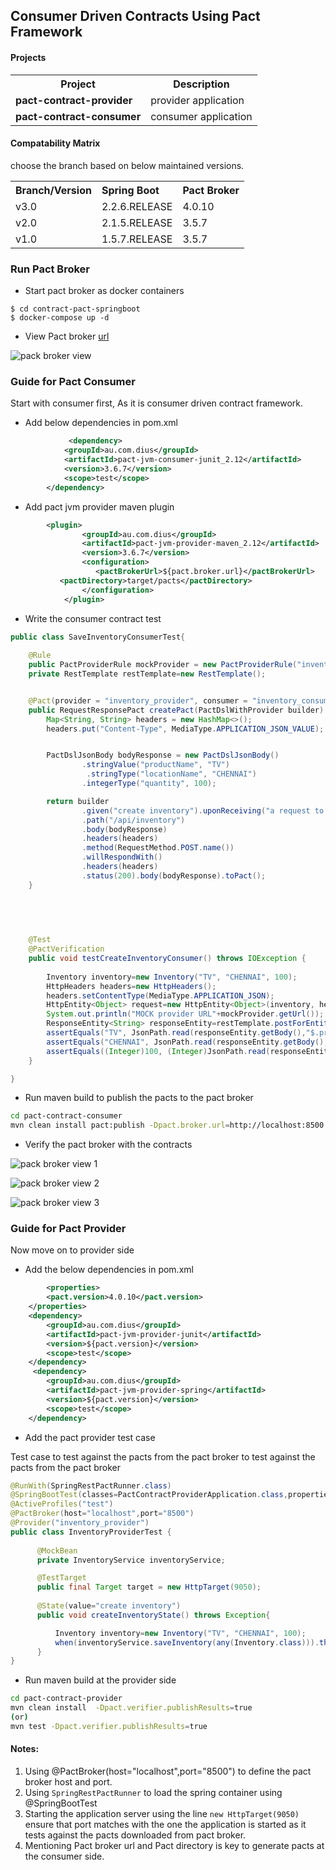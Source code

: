 ## Consumer Driven Contracts Using Pact Framework

#### Projects

<table>
 <tr>
 <th>Project</th><th> Description</th>
</tr>
<tr>
<td><b>pact-contract-provider</b></td>
<td>provider application</td>
</tr>
<tr>
<td><b>pact-contract-consumer</b></td>
<td>consumer application</td>
</tr>
	
</table>

#### Compatability Matrix

choose the branch based on below maintained versions.

<table>
 <tr>
    <th style="text-align:left">Branch/Version</th>
    <th style="text-align:left">Spring Boot</th>
    <th style="text-align:left">Pact Broker</th>
  </tr>
  <tr>
    <td>v3.0</td>
    <td>2.2.6.RELEASE</td>
    <td>4.0.10</td>
  </tr>
    <tr>
    <td>v2.0</td>
    <td>2.1.5.RELEASE</td>
    <td>3.5.7</td>
  </tr>
  <tr>
    <td>v1.0</td>
    <td>1.5.7.RELEASE</td>
    <td>3.5.7</td>
  </tr>  
</table>

### Run Pact Broker 

- Start pact broker as docker containers

```
$ cd contract-pact-springboot
$ docker-compose up -d
```

- View Pact broker [url](http://localhost:8500)

![pack broker view](images/pact_broker_view.png)


### Guide for Pact Consumer

Start with consumer first, As it is consumer driven contract framework. 

- Add below dependencies in pom.xml

```xml
        	 <dependency>
		    <groupId>au.com.dius</groupId>
		    <artifactId>pact-jvm-consumer-junit_2.12</artifactId>
		    <version>3.6.7</version>
		    <scope>test</scope>
		</dependency>
```
- Add pact jvm provider maven plugin

```xml
	    <plugin>
                <groupId>au.com.dius</groupId>
                <artifactId>pact-jvm-provider-maven_2.12</artifactId>
                <version>3.6.7</version>
                <configuration>
                   <pactBrokerUrl>${pact.broker.url}</pactBrokerUrl>
		   <pactDirectory>target/pacts</pactDirectory>               
                </configuration>
            </plugin>

```

- Write the consumer contract test 

```java
public class SaveInventoryConsumerTest{
	
    @Rule
    public PactProviderRule mockProvider = new PactProviderRule("inventory_provider","localhost", 8080, this);
    private RestTemplate restTemplate=new RestTemplate();


    @Pact(provider = "inventory_provider", consumer = "inventory_consumer")
    public RequestResponsePact createPact(PactDslWithProvider builder) {
        Map<String, String> headers = new HashMap<>();
        headers.put("Content-Type", MediaType.APPLICATION_JSON_VALUE);


        PactDslJsonBody bodyResponse = new PactDslJsonBody()
                .stringValue("productName", "TV")
                 .stringType("locationName", "CHENNAI")               
                .integerType("quantity", 100);

        return builder
        		.given("create inventory").uponReceiving("a request to save inventory")
                .path("/api/inventory")
                .body(bodyResponse)
                .headers(headers)
                .method(RequestMethod.POST.name())
                .willRespondWith()
                .headers(headers)
                .status(200).body(bodyResponse).toPact();
    }

   

	
	
	@Test
	@PactVerification
	public void testCreateInventoryConsumer() throws IOException {
		
		Inventory inventory=new Inventory("TV", "CHENNAI", 100);
    	HttpHeaders headers=new HttpHeaders();
    	headers.setContentType(MediaType.APPLICATION_JSON);
    	HttpEntity<Object> request=new HttpEntity<Object>(inventory, headers);
    	System.out.println("MOCK provider URL"+mockProvider.getUrl());
    	ResponseEntity<String> responseEntity=restTemplate.postForEntity(mockProvider.getUrl()+"/api/inventory", request, String.class);
    	assertEquals("TV", JsonPath.read(responseEntity.getBody(),"$.productName"));
    	assertEquals("CHENNAI", JsonPath.read(responseEntity.getBody(),"$.locationName"));
    	assertEquals((Integer)100, (Integer)JsonPath.read(responseEntity.getBody(),"$.quantity"));
	}

}
```

- Run maven build to publish the pacts to the pact broker

```sh
cd pact-contract-consumer
mvn clean install pact:publish -Dpact.broker.url=http://localhost:8500
```

- Verify the pact broker with the contracts

![pack broker view 1](images/pact_broker_view.png)

![pack broker view 2](images/contract_inventory_request.png)

![pack broker view 3](images/contract_inventory_response.png)

### Guide for Pact Provider 

Now move on to provider side

-  Add the below dependencies in pom.xml

```xml
     	<properties>		
		<pact.version>4.0.10</pact.version>
	</properties>
	<dependency>
	    <groupId>au.com.dius</groupId>
	    <artifactId>pact-jvm-provider-junit</artifactId>
	    <version>${pact.version}</version>
	    <scope>test</scope>
	</dependency>
	 <dependency>
	    <groupId>au.com.dius</groupId>
	    <artifactId>pact-jvm-provider-spring</artifactId>
	    <version>${pact.version}</version>
	    <scope>test</scope>
	</dependency>
```

- Add the pact provider test case

Test case to test against the pacts from the pact broker  to test against the pacts from the pact broker 

```java
@RunWith(SpringRestPactRunner.class)
@SpringBootTest(classes=PactContractProviderApplication.class,properties={"spring.profiles.active=test","spring.cloud.config.enabled=false"},webEnvironment = SpringBootTest.WebEnvironment.DEFINED_PORT)
@ActiveProfiles("test")
@PactBroker(host="localhost",port="8500")
@Provider("inventory_provider")
public class InventoryProviderTest {
	
	  @MockBean
	  private InventoryService inventoryService;

	  @TestTarget
	  public final Target target = new HttpTarget(9050);
  
	  @State(value="create inventory")
	  public void createInventoryState() throws Exception{

	      Inventory inventory=new Inventory("TV", "CHENNAI", 100);
	      when(inventoryService.saveInventory(any(Inventory.class))).thenReturn(inventory) ;
	  }
} 
```

- Run maven build at the provider side

```sh
cd pact-contract-provider
mvn clean install  -Dpact.verifier.publishResults=true
(or)
mvn test -Dpact.verifier.publishResults=true
```



#### Notes: 

1. Using @PactBroker(host="localhost",port="8500") to define the pact broker host and port.
2. Using ```SpringRestPactRunner``` to load the spring container using @SpringBootTest
3. Starting the application server using the line ```new HttpTarget(9050)``` ensure that port matches with the one the application is started as it tests against the pacts downloaded from pact broker.
4. Mentioning Pact broker url and Pact directory is key to generate pacts at the consumer side.



